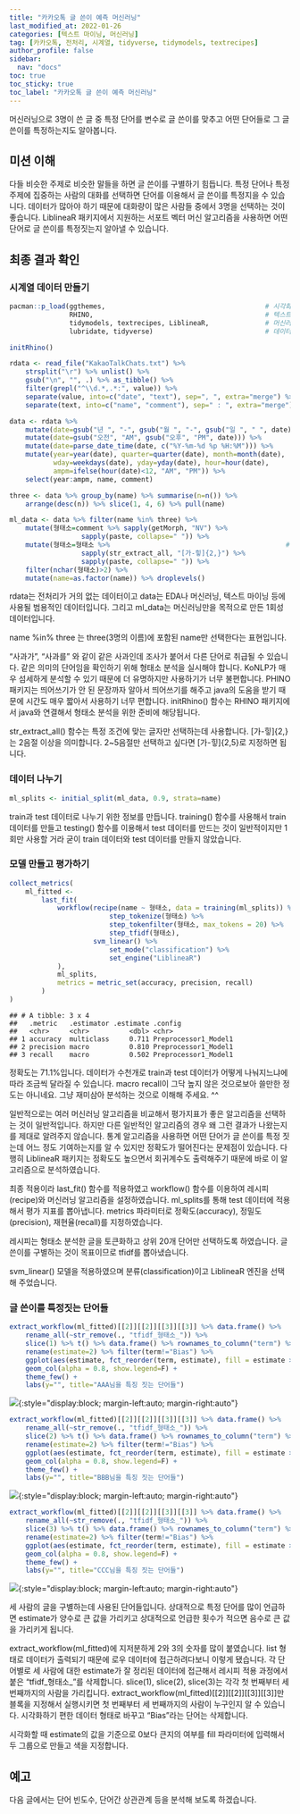 ```yaml
---
title: "카카오톡 글 쓴이 예측 머신러닝"
last_modified_at: 2022-01-26
categories: [텍스트 마이닝, 머신러닝]
tag: [카카오톡, 전처리, 시계열, tidyverse, tidymodels, textrecipes]
author_profile: false
sidebar:
  nav: "docs"
toc: true
toc_sticky: true
toc_label: "카카오톡 글 쓴이 예측 머신러닝"
---
```

<div class="notice--success">
머신러닝으로 3명이 쓴 글 중 특정 단어를 변수로 글 쓴이를 맞추고 어떤 단어들로 그 글쓴이를 특정하는지도 알아봅니다.
</div>

## 미션 이해

다들 비슷한 주제로 비슷한 말들을 하면 글 쓴이를 구별하기 힘듭니다. 특정
단어나 특정 주제에 집중하는 사람의 대화를 선택하면 단어를 이용해서 글
쓴이를 특정지을 수 있습니다. 데이터가 많아야 하기 때문에 대화량이 많은 사람들 중에서 3명을 선택하는 것이 좋습니다. LiblineaR 패키지에서 지원하는 서포트 벡터 머신 알고리즘을 사용하면 어떤 단어로 글 쓴이를 특정짓는지 알아낼 수 있습니다.

## 최종 결과 확인

### 시계열 데이터 만들기

``` r
pacman::p_load(ggthemes,                                        # 시각화 관련 패키지
               RHINO,                                           # 텍스트 마이닝(형태소 분석)
               tidymodels, textrecipes, LiblineaR,              # 머신러닝
               lubridate, tidyverse)                            # 데이터 전처리 관련 패키지

initRhino()

rdata <- read_file("KakaoTalkChats.txt") %>%                                 # txt 파일 읽어오기
    strsplit("\r") %>% unlist() %>%                                          # 같은 사람의 글은 한 줄로
    gsub("\n", "", .) %>% as_tibble() %>%                                    # 줄바꿈 없애기
    filter(grepl("^\\d.*,.*:", value)) %>%                                   # 숫자시작 , : 있는 것만
    separate(value, into=c("date", "text"), sep=", ", extra="merge") %>%     # 날짜와 글 분리
    separate(text, into=c("name", "comment"), sep=" : ", extra="merge")      # 이름과 글 내용 분리

data <- rdata %>% 
    mutate(date=gsub("년 ", "-", gsub("월 ", "-", gsub("일 ", " ", date)))) %>%
    mutate(date=gsub("오전", "AM", gsub("오후", "PM", date))) %>%
    mutate(date=parse_date_time(date, c("%Y-%m-%d %p %H:%M"))) %>%      # 날짜 형식으로
    mutate(year=year(date), quarter=quarter(date), month=month(date),   # 년, 분기, 월 변수 만들기
           wday=weekdays(date), yday=yday(date), hour=hour(date),       # 요일, 일수, 시간 변수 만들기
           ampm=ifelse(hour(date)<12, "AM", "PM")) %>%                  # 오전 오후 변수 만들기
    select(year:ampm, name, comment)

three <- data %>% group_by(name) %>% summarise(n=n()) %>%               # 이름별 대화량
    arrange(desc(n)) %>% slice(1, 4, 6) %>% pull(name)                  # 1, 4, 6 순위 이름 뽑아내기

ml_data <- data %>% filter(name %in% three) %>%                         # 3명의 대화만 선택
    mutate(형태소=comment %>% sapply(getMorph, "NV") %>%                # RHINO 패키지로 형태소 분석
                  sapply(paste, collapse=" ")) %>%                      # 형태소들 묶기
    mutate(형태소=형태소 %>%                                            # 1음절 단어 삭제를 위해
                  sapply(str_extract_all, "[가-힣]{2,}") %>%            # 2음절 이상만 선택
                  sapply(paste, collapse=" ")) %>%                      # 형태소들 묶기
    filter(nchar(형태소)>2) %>%                                         # 2음절 단어가 1개 뿐이면 삭제
    mutate(name=as.factor(name)) %>% droplevels()                       # factor 레벨 정리
```

rdata는 전처리가 거의 없는 데이터이고 data는 EDA나 머신러닝, 텍스트
마이닝 등에 사용될 범용적인 데이터입니다. 그리고 ml\_data는 머신러닝만을
목적으로 만든 1회성 데이터입니다.

name %in% three 는 three(3명의 이름)에 포함된 name만 선택한다는
표현입니다.

“사과가”, “사과를” 와 같이 같은 사과인데 조사가 붙어서 다른 단어로
취급될 수 있습니다. 같은 의미의 단어임을 확인하기 위해 형태소 분석을
실시해야 합니다. KoNLP가 매우 섬세하게 분석할 수 있기 때문에 더
유명하지만 사용하기가 너무 불편합니다. PHINO 패키지는 띄어쓰기가 안 된
문장까자 알아서 띄어쓰기를 해주고 java의 도움을 받기 때문에 시간도 매우
짧아서 사용하기 너무 편합니다. initRhino() 함수는 RHINO 패키지에서
java와 연결해서 형태소 분석을 위한 준비에 해당됩니다.

str\_extract\_all() 함수는 특정 조건에 맞는 글자만 선택하는데
사용합니다. \[가-힣\]{2,}는 2음절 이상을 의미합니다. 2\~5음절만 선택하고
싶다면 \[가-힣\]{2,5}로 지정하면 됩니다.

### 데이터 나누기

``` r
ml_splits <- initial_split(ml_data, 0.9, strata=name)
```

train과 test 데이터로 나누기 위한 정보를 만듭니다. training() 함수를
사용해서 train 데이터를 만들고 testing() 함수를 이용해서 test 데이터를
만드는 것이 일반적이지만 1회만 사용할 거라 굳이 train 데이터와 test
데이터를 만들지 않았습니다.

### 모델 만들고 평가하기

``` r
collect_metrics(
    ml_fitted <-
        last_fit(
            workflow(recipe(name ~ 형태소, data = training(ml_splits)) %>%
                         step_tokenize(형태소) %>%
                         step_tokenfilter(형태소, max_tokens = 20) %>%
                         step_tfidf(형태소), 
                     svm_linear() %>%
                         set_mode("classification") %>%
                         set_engine("LiblineaR")
            ),
            ml_splits,
            metrics = metric_set(accuracy, precision, recall)
        )
)
```

    ## # A tibble: 3 x 4
    ##   .metric   .estimator .estimate .config             
    ##   <chr>     <chr>          <dbl> <chr>               
    ## 1 accuracy  multiclass     0.711 Preprocessor1_Model1
    ## 2 precision macro          0.810 Preprocessor1_Model1
    ## 3 recall    macro          0.502 Preprocessor1_Model1

정확도는 71.1%입니다. 데이터가 수천개로 train과 test 데이터가 어떻게 나눠지느냐에 따라 조금씩 달라질 수 있습니다. macro recall이 그닥 높지 않은 것으로보아 쓸만한 정도는 아니네요. 그냥 재미삼아 분석하는 것으로 이해해 주세요. ^^

일반적으로는 여러 머신러닝 알고리즘을 비교해서 평가지표가 좋은
알고리즘을 선택하는 것이 일반적입니다. 하지만 다른 일반적인 알고리즘의
경우 왜 그런 결과가 나왔는지를 제대로 알려주지 않습니다. 통계 알고리즘을
사용하면 어떤 단어가 글 쓴이를 특정 짓는데 어느 정도 기여하는지를 알 수
있지만 정확도가 떨어진다는 문제점이 있습니다. 다행히 LiblineaR 패키지는
정확도도 높으면서 회귀계수도 출력해주기 때문에 바로 이 알고리즘으로
분석하였습니다.

최종 적용이라 last\_fit() 함수를 적용하였고 workflow() 함수를 이용하여
레시피(recipe)와 머신러닝 알고리즘을 설정하였습니다. ml\_splits를 통해
test 데이터에 적용해서 평가 지표를 뽑아냅니다. metrics 파라미터로
정확도(accuracy), 정밀도(precision), 재현율(recall)를 지정하였습니다.

레시피는 형태소 분석한 글을 토큰화하고 상위 20개 단어만 선택하도록
하였습니다. 글 쓴이를 구별하는 것이 목표이므로 tfidf를 뽑아냈습니다.

svm\_linear() 모델을 적용하였으며 분류(classification)이고 LiblineaR
엔진을 선택해 주었습니다.

### 글 쓴이를 특정짓는 단어들

``` r
extract_workflow(ml_fitted)[[2]][[2]][[3]][[3]] %>% data.frame() %>% 
    rename_all(~str_remove(., "tfidf_형태소_")) %>% 
    slice(1) %>% t() %>% data.frame() %>% rownames_to_column("term") %>% 
    rename(estimate=2) %>% filter(term!="Bias") %>% 
    ggplot(aes(estimate, fct_reorder(term, estimate), fill = estimate > 0)) +
    geom_col(alpha = 0.8, show.legend=F) +
    theme_few() +
    labs(y="", title="AAA님을 특징 짓는 단어들")
```

![](https://raw.githubusercontent.com/cysics/cysics.github.io/master/_posts/2022-01-26-kakaotalk-machine-learning1_files/figure-gfm/post_hoc-1.png){:style="display:block; margin-left:auto; margin-right:auto"}

``` r
extract_workflow(ml_fitted)[[2]][[2]][[3]][[3]] %>% data.frame() %>% 
    rename_all(~str_remove(., "tfidf_형태소_")) %>% 
    slice(2) %>% t() %>% data.frame() %>% rownames_to_column("term") %>% 
    rename(estimate=2) %>% filter(term!="Bias") %>% 
    ggplot(aes(estimate, fct_reorder(term, estimate), fill = estimate > 0)) +
    geom_col(alpha = 0.8, show.legend=F) +
    theme_few() +
    labs(y="", title="BBB님을 특징 짓는 단어들")
```

![](https://raw.githubusercontent.com/cysics/cysics.github.io/master/_posts/2022-01-26-kakaotalk-machine-learning1_files/figure-gfm/post_hoc-2.png){:style="display:block; margin-left:auto; margin-right:auto"}

``` r
extract_workflow(ml_fitted)[[2]][[2]][[3]][[3]] %>% data.frame() %>% 
    rename_all(~str_remove(., "tfidf_형태소_")) %>% 
    slice(3) %>% t() %>% data.frame() %>% rownames_to_column("term") %>% 
    rename(estimate=2) %>% filter(term!="Bias") %>% 
    ggplot(aes(estimate, fct_reorder(term, estimate), fill = estimate > 0)) +
    geom_col(alpha = 0.8, show.legend=F) +
    theme_few() +
    labs(y="", title="CCC님을 특징 짓는 단어들")
```

![](https://raw.githubusercontent.com/cysics/cysics.github.io/master/_posts/2022-01-26-kakaotalk-machine-learning1_files/figure-gfm/post_hoc-3.png){:style="display:block; margin-left:auto; margin-right:auto"}

세 사람의 글을 구별하는데 사용된 단어들입니다. 상대적으로 특정 단어를
많이 언급하면 estimate가 양수로 큰 값을 가리키고 상대적으로 언급한
횟수가 적으면 음수로 큰 값을 가리키게 됩니다.

extract\_workflow(ml\_fitted)에 지저분하게 2와 3의 숫자를 많이
붙였습니다. list 형태로 데이터가 출력되기 때문에 로우 데이터에
접근하려다보니 이렇게 됐습니다. 각 단어별로 세 사람에 대한 estimate가 잘
정리된 데이터에 접근해서 레시피 적용 과정에서 붙은 “tfidf\_형태소\_”를
삭제합니다. slice(1), slice(2), slice(3)는 각각 첫 번째부터 세
번째까지의 사람을 가리킵니다.
extract\_workflow(ml\_fitted)\[\[2\]\]\[\[2\]\]\[\[3\]\]\[\[3\]\]만
블록을 지정해서 실행시키면 첫 번째부터 세 번째까지의 사람이 누구인지 알
수 있습니다. 시각화하기 편한 데이터 형태로 바꾸고 “Bias”라는 단어는
삭제합니다.

시각화할 때 estimate의 값을 기준으로 0보다 큰지의 여부를 fill 파라미터에
입력해서 두 그룹으로 만들고 색을 지정합니다.

## 예고

다음 글에서는 단어 빈도수, 단어간 상관관계 등을 분석해 보도록
하겠습니다.
